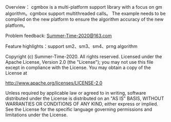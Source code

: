 Overview：
cgmbox is a multi-platform support library with a focus on gm algorithm。cgmbox support multithreaded calls。
The example needs to be compiled on the new platform to ensure the algorithm accuracy of the new platform。

Problem feedback: Summer-Time-2020@163.com

Feature highlights：support sm2、sm3、sm4、prng algorithm

Copyright (c) Summer-Time-2020.  All rights reserved.
Licensed under the Apache License, Version 2.0 (the "License");
you may not use this file except in compliance with the License.
You may obtain a copy of the License at

http://www.apache.org/licenses/LICENSE-2.0

Unless required by applicable law or agreed to in writing, software
distributed under the License is distributed on an "AS IS" BASIS,
WITHOUT WARRANTIES OR CONDITIONS OF ANY KIND, either express or implied.
See the License for the specific language governing permissions and
limitations under the License.







